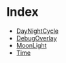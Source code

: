 # Index

- [DayNightCycle](./src/day_night_cycle/day_night_cycle.md)
- [DebugOverlay](./src/debug_overlay/debug_overlay.md)
- [MoonLight](./src/moon_light/moon_light.md)
- [Time](./src/singletons/time.md)
